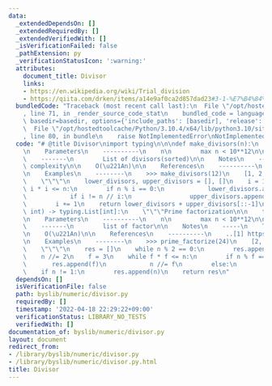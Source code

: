 ```yaml
---
data:
  _extendedDependsOn: []
  _extendedRequiredBy: []
  _extendedVerifiedWith: []
  _isVerificationFailed: false
  _pathExtension: py
  _verificationStatusIcon: ':warning:'
  attributes:
    document_title: Divisor
    links:
    - https://en.wikipedia.org/wiki/Trial_division
    - https://qiita.com/drken/items/a14e9af0ca2d857dad23#3-1-%E7%B4%84%E6%95%B0%E5%88%97%E6%8C%99
  bundledCode: "Traceback (most recent call last):\n  File \"/opt/hostedtoolcache/Python/3.10.4/x64/lib/python3.10/site-packages/onlinejudge_verify/documentation/build.py\"\
    , line 71, in _render_source_code_stat\n    bundled_code = language.bundle(stat.path,\
    \ basedir=basedir, options={'include_paths': [basedir], 'release': True}).decode()\n\
    \  File \"/opt/hostedtoolcache/Python/3.10.4/x64/lib/python3.10/site-packages/onlinejudge_verify/languages/python.py\"\
    , line 80, in bundle\n    raise NotImplementedError\nNotImplementedError\n"
  code: "# @title Divisor\nimport typing\n\n\ndef make_divisors(n):\n    \"\"\"_summary_\n\
    \n    Parameters\n    ----------\n    n\n        max n < 10**12\n\n    Returns\n\
    \    -------\n        List of divisors(sorted)\n\n    Notes\n    -----\n    Time\
    \ complexity\n\n    O(\u221An)\n\n    References\n    ----------\n    ..[1] https://qiita.com/drken/items/a14e9af0ca2d857dad23#3-1-%E7%B4%84%E6%95%B0%E5%88%97%E6%8C%99\n\
    \n    Examples\n    --------\n    >>> make_divisors(12)\n    [1, 2, 3, 4, 6, 12]\n\
    \    \"\"\"\n    lower_divisors, upper_divisors = [], []\n    i = 1\n    while\
    \ i * i <= n:\n        if n % i == 0:\n            lower_divisors.append(i)\n\
    \            if i != n // i:\n                upper_divisors.append(n // i)\n\
    \        i += 1\n    return lower_divisors + upper_divisors[::-1]\n\n\ndef prime_factorize(n:\
    \ int) -> typing.List[int]:\n    \"\"\"Prime factorization\n\n    trial division\n\
    \n    Parameters\n    ----------\n    n\n        max n < 10**12\n\n    Returns\n\
    \    -------\n        list of factor\n\n    Notes\n    -----\n    Time complexity\n\
    \n    O(\u221An)\n\n    References\n    ----------\n    ..[1] https://en.wikipedia.org/wiki/Trial_division\n\
    \n    Examples\n    --------\n    >>> prime_factorize(24)\n    [2, 2, 2, 3]\n\
    \    \"\"\"\n    res = []\n    while n % 2 == 0:\n        res.append(2)\n    \
    \    n //= 2\n    f = 3\n    while f * f <= n:\n        if n % f == 0:\n     \
    \       res.append(f)\n            n //= f\n        else:\n            f += 2\n\
    \    if n != 1:\n        res.append(n)\n    return res\n"
  dependsOn: []
  isVerificationFile: false
  path: byslib/numeric/divisor.py
  requiredBy: []
  timestamp: '2022-04-18 22:29:22+09:00'
  verificationStatus: LIBRARY_NO_TESTS
  verifiedWith: []
documentation_of: byslib/numeric/divisor.py
layout: document
redirect_from:
- /library/byslib/numeric/divisor.py
- /library/byslib/numeric/divisor.py.html
title: Divisor
---
```

